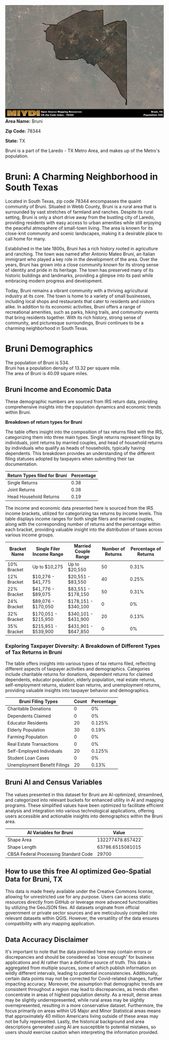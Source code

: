![Image Alt Text](../_images/78344.png)
**Area Name:** Bruni

**Zip Code:** 78344

**State:** TX

Bruni is a part of the Laredo - TX Metro Area, and makes up  of the Metro's population.  

# Bruni: A Charming Neighborhood in South Texas  

Located in South Texas, zip code 78344 encompasses the quaint community of Bruni. Situated in Webb County, Bruni is a rural area that is surrounded by vast stretches of farmland and ranches. Despite its rural setting, Bruni is only a short drive away from the bustling city of Laredo, providing residents with easy access to urban amenities while still enjoying the peaceful atmosphere of small-town living. The area is known for its close-knit community and scenic landscapes, making it a desirable place to call home for many.

Established in the late 1800s, Bruni has a rich history rooted in agriculture and ranching. The town was named after Antonio Mateo Bruni, an Italian immigrant who played a key role in the development of the area. Over the years, Bruni has grown into a close community known for its strong sense of identity and pride in its heritage. The town has preserved many of its historic buildings and landmarks, providing a glimpse into its past while embracing modern progress and development.

Today, Bruni remains a vibrant community with a thriving agricultural industry at its core. The town is home to a variety of small businesses, including local shops and restaurants that cater to residents and visitors alike. In addition to its economic activities, Bruni offers a range of recreational amenities, such as parks, hiking trails, and community events that bring residents together. With its rich history, strong sense of community, and picturesque surroundings, Bruni continues to be a charming neighborhood in South Texas.

# Bruni Demographics

The population of Bruni is 534.  
Bruni has a population density of 13.32 per square mile.  
The area of Bruni is 40.09 square miles.  

## Bruni Income and Economic Data

These demographic numbers are sourced from IRS return data, providing comprehensive insights into the population dynamics and economic trends within Bruni.

**Breakdown of return types for Bruni**

The table offers insight into the composition of tax returns filed with the IRS, categorizing them into three main types. Single returns represent filings by individuals, joint returns by married couples, and head of household returns by individuals who qualify as heads of households, typically having dependents. This breakdown provides an understanding of the different filing statuses adopted by taxpayers when submitting their tax documentation.

| Return Types filed for Bruni                              | Percentage          |
|----------------------------------------------------------|---------------------|
| Single Returns                                            | 0.38 |
| Joint Returns                                             | 0.38 |
| Head Household Returns                                    | 0.19 |

The income and economic data presented here is sourced from the IRS income brackets, utilized for categorizing tax returns by income levels. This table displays income ranges for both single filers and married couples, along with the corresponding number of returns and the percentage within each bracket, providing valuable insight into the distribution of taxes across various income groups.

| Bracket Name       | Single Filer Income Range | Married Couple Range | Number of Returns | Percentage of Returns |
|--------------------|----------------------------|----------------------|-------------------|-----------------------|
| 10% Bracket        | Up to $10,275              | Up to $20,550        | 50 | 0.31% |
| 12% Bracket        | $10,276 - $41,775          | $20,551 - $83,550    | 40 | 0.25% |
| 22% Bracket        | $41,776 - $89,075          | $83,551 - $178,150   | 50 | 0.31% |
| 24% Bracket        | $89,076 - $170,050         | $178,151 - $340,100  | 0 | 0% |
| 32% Bracket        | $170,051 - $215,950        | $340,101 - $431,900  | 20 | 0.13% |
| 35% Bracket        | $215,951 - $539,900        | $431,901 - $647,850  | 0 | 0% |

### Exploring Taxpayer Diversity: A Breakdown of Different Types of Tax Returns in Bruni

The table offers insights into various types of tax returns filed, reflecting different aspects of taxpayer activities and demographics. Categories include charitable returns for donations, dependent returns for claimed dependents, educator population, elderly population, real estate returns, self-employment returns, student loan returns, and unemployment returns, providing valuable insights into taxpayer behavior and demographics.

| Bruni Filing Types                    | Count | Percentage |
|--------------------------------------|-------|------------|
| Charitable Donations                 | 0 | 0% |
| Dependents Claimed                   | 0 | 0% |
| Educator Residents                   | 20 | 0.125% |
| Elderly Population                   | 30 | 0.19% |
| Farming Population                   | 0 | 0% |
| Real Estate Transactions             | 0 | 0% |
| Self-Employed Individuals            | 20 | 0.125% |
| Student Loan Cases                   | 0 | 0% |
| Unemployment Benefit Filings         | 20 | 0.13% |

## Bruni AI and Census Variables

The values presented in this dataset for Bruni are AI-optimized, streamlined, and categorized into relevant buckets for enhanced utility in AI and mapping programs. These simplified values have been optimized to facilitate efficient analysis and integration into various technological applications, offering users accessible and actionable insights into demographics within the Bruni area.

| AI Variables for Bruni | Value |
|-------------|-------|
| Shape Area | 132277478.857422 |
| Shape Length | 63786.6515081015 |
| CBSA Federal Processing Standard Code | 29700 |

## How to use this free AI optimized Geo-Spatial Data for Bruni, TX

This data is made freely available under the Creative Commons license, allowing for unrestricted use for any purpose. Users can access static resources directly from GitHub or leverage more advanced functionalities by utilizing the GeoJSON files. All datasets originate from official government or private sector sources and are meticulously compiled into relevant datasets within QGIS. However, the versatility of the data ensures compatibility with any mapping application.

## Data Accuracy Disclaimer
It's important to note that the data provided here may contain errors or discrepancies and should be considered as 'close enough' for business applications and AI rather than a definitive source of truth. This data is aggregated from multiple sources, some of which publish information on wildly different intervals, leading to potential inconsistencies. Additionally, certain data points may not be corrected for Covid-related changes, further impacting accuracy. Moreover, the assumption that demographic trends are consistent throughout a region may lead to discrepancies, as trends often concentrate in areas of highest population density. As a result, dense areas may be slightly underrepresented, while rural areas may be slightly overrepresented, resulting in a more conservative dataset. Furthermore, the focus primarily on areas within US Major and Minor Statistical areas means that approximately 40 million Americans living outside of these areas may not be fully represented. Lastly, the historical background and area descriptions generated using AI are susceptible to potential mistakes, so users should exercise caution when interpreting the information provided.
